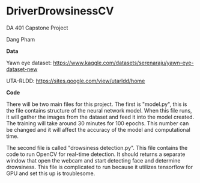 # DriverDrowsinessCV
DA 401 Capstone Project

Dang Pham

**Data**

Yawn eye dataset: https://www.kaggle.com/datasets/serenaraju/yawn-eye-dataset-new

UTA-RLDD: https://sites.google.com/view/utarldd/home

**Code**

There will be two main files for this project. The first is "model.py", this is the file contains structure of the neural network model. When this file runs, it will gather the images from the dataset and feed it into the model created. The training will take around 30 minutes for 100 epochs. This number can be changed and it will affect the accuracy of the model and computational time.

The second file is called "drowsiness detection.py". This file contains the code to run OpenCV for real-time detection. It should returns a separate window that open the webcam and start detecting face and determine drowsiness. This file is complicated to run because it utilizes tensorflow for GPU and set this up is troublesome. 